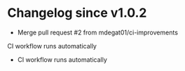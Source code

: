 # Changelog since v1.0.2
- Merge pull request #2 from mdegat01/ci-improvements

CI workflow runs automatically 
- CI workflow runs automatically 

